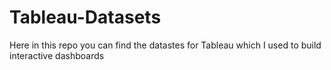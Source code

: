 # Tableau-Datasets #        

Here in this repo you can find the datastes for Tableau which I used to build interactive dashboards     
    
   
   
   
   
 
  
     
 
   
 
